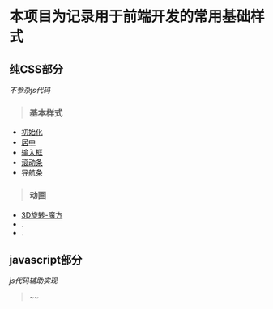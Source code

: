 本项目为记录用于前端开发的常用基础样式
===
纯CSS部分
---
*不参杂js代码*

[basic]:https://hoifong.github.io/styles/pure-css/basic
>### 基本样式
- [初始化](https://hoifong.github.io/styles/pure-css/basic/init.html)
- [居中](https://hoifong.github.io/styles/pure-css/basic/center.html)
- [输入框](https://hoifong.github.io/styles/pure-css/basic/input.html)
- [滚动条](https://hoifong.github.io/styles/pure-css/basic/scrollbar.html)
- [导航条](https://hoifong.github.io/styles/pure-css/basic/navigationbar.html)

[animation]:https://hoifong.github.io/styles/pure-css/animation
>### 动画
- [3D旋转-魔方](https://hoifong.github.io/styles/pure-css/animation/magic-squre.html)
- .
- .


javascript部分
---
*js代码辅助实现*
> ~~
